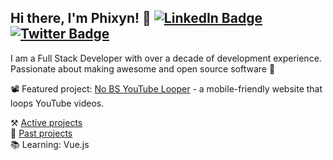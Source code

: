 ## Hi there, I'm Phixyn! 👋 [![LinkedIn Badge](https://img.shields.io/badge/linkedin-%230077B5.svg?&style=flat-square&logo=linkedin&logoColor=white)](https://www.linkedin.com/in/alpechepancha) [![Twitter Badge](https://img.shields.io/badge/twitter-%231DA1F2.svg?&style=flat-square&logo=twitter&logoColor=white)](https://twitter.com/Phixyn)

<!-- <a href="https://github-readme-stats.vercel.app/api?username=phixyn&show_icons=true&theme=dracula&count_private=true&hide=contribs&custom_title=Phixyn%27s%20GitHub%20Stats" title="Phixyn's GitHub stats"><img src="https://github-readme-stats.vercel.app/api?username=phixyn&show_icons=true&theme=dracula&count_private=true&hide=stars,contribs&custom_title=Phixyn%27s%20GitHub%20Stats" alt="Phixyn's GitHub stats" align="right"></a> -->

I am a Full Stack Developer with over a decade of development experience. Passionate about making awesome and open source software 💜

📽️ Featured project: [No BS YouTube Looper](https://github.com/Phixyn/no-bs-looper) - a mobile-friendly website that loops YouTube videos.

⚒️ [Active projects](https://github.com/users/Phixyn/projects/1)  
💾 [Past projects](https://github.com/users/Phixyn/projects/2)  
📚 Learning: Vue.js
